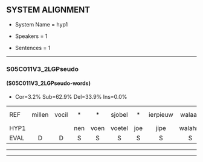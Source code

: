
## SYSTEM ALIGNMENT

- System Name = hyp1

- Speakers = 1

- Sentences = 1

---

### S05C011V3_2LGPseudo

#### (S05C011V3_2LGPseudo-words)

- Cor=3.2%	Sub=62.9%	Del=33.9%	Ins=0.0%

|  |  |  |  |  |  |  |  |  |  |  |  |  |  |  |  |  |  |  |  |  |  |  |  |  |  |  |  |  |  |  |  |  |  |  |  |  |  |  |  |  |  |  |  |  |  |  |  |  |  |  |  |  |  |  |  |  |  |  |  |  |  |  |
|:--- |:---:|:---:|:---:|:---:|:---:|:---:|:---:|:---:|:---:|:---:|:---:|:---:|:---:|:---:|:---:|:---:|:---:|:---:|:---:|:---:|:---:|:---:|:---:|:---:|:---:|:---:|:---:|:---:|:---:|:---:|:---:|:---:|:---:|:---:|:---:|:---:|:---:|:---:|:---:|:---:|:---:|:---:|:---:|:---:|:---:|:---:|:---:|:---:|:---:|:---:|:---:|:---:|:---:|:---:|:---:|:---:|:---:|:---:|:---:|:---:|:---:|:---:|
| REF | millen | vocil | * | * | sjobel | * | ierpieuw | walaan | erke | haweel | saarweng | gevicht | * | eemde | eemde | * | * | * | bepoud | orstalk | * | * | veten | gefouw*(gevouw) | vurpaand | nizung | fiewon | kneurem | vawaai | strellen | * | zwieten | foetbans | oonste | * | muider | * | * | * | * | grijnken | schielstaug | * | * | prilsood | * | vloender | * | * | milste | veurder | veurder | kloeien | ulen | orponk | schodig | ijpo | menuur*(muur) | * | spreikje | hiffreeuw | wooien |
| HYP1 |  |  | nen | voen | voetel | joe | jipe | walahm | erke |  |  |  |  |  |  |  |  |  |  |  |  |  |  |  |  |  | hawel | saren | geving | inde | in | beplt | stalk | feten | gevaal | geeran | nu | zin | feerman | knen | fa | teilen | swijken | vordand | osto | meede | enten | fal | pusut | milste |  |  | vierde | klen | ja | of | dank | gondeg | epel | n | gesceel | oeen |
| EVAL | D | D | S | S | S | S | S | S |  | D | D | D | D | D | D | D | D | D | D | D | D | D | D | D | D | D | S | S | S | S | S | S | S | S | S | S | S | S | S | S | S | S | S | S | S | S | S | S | S |  | D | D | S | S | S | S | S | S | S | S | S | S |
---

---
